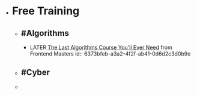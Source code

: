 - # Free Training
	- ## #Algorithms
		- LATER [The Last Algorithms Course You'll Ever Need](https://frontendmasters.com/courses/algorithms/) from Frontend Masters
		  id:: 6373bfeb-a3a2-4f2f-ab41-0d6d2c3d0b9e
	- ## #Cyber
	-